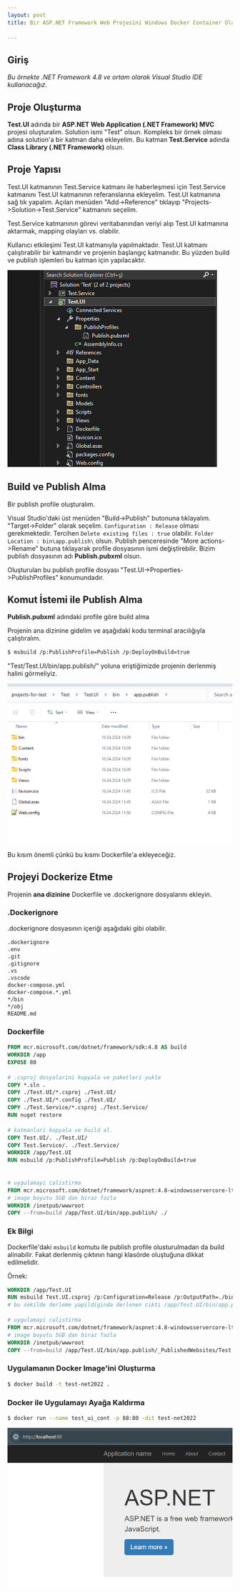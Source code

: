 ```yaml
---
layout: post
title: Bir ASP.NET Framework Web Projesini Windows Docker Container Olarak Yayınlama

---
```

## Giriş

*Bu örnekte .NET Framework 4.8 ve ortam olarak Visual Studio IDE kullanacağız.*

## Proje Oluşturma
**Test.UI** adında bir **ASP.NET Web Application (.NET Framework) MVC** projesi oluşturalım. Solution ismi "Test" olsun.
Kompleks bir örnek olması adına solution'a bir katman daha ekleyelim. Bu katman **Test.Service** adında **Class Library (.NET Framework)** olsun.

## Proje Yapısı

Test.UI katmanının Test.Service katmanı ile haberleşmesi için Test.Service katmanını Test.UI katmanının referanslarına ekleyelim.
Test.UI katmanına sağ tık yapalım. Açılan menüden "Add->Reference" tıklayıp "Projects->Solution->Test.Service" katmanını seçelim.

Test.Service katmanının görevi veritabanından veriyi alıp Test.UI katmanına aktarmak, mapping olayları vs. olabilir.

Kullanıcı etkileşimi Test.UI katmanıyla yapılmaktadır.
Test.UI katmanı çalıştırabilir bir katmandır ve projenin başlangıç katmanıdır. Bu yüzden build ve publish işlemleri bu katman için yapılacaktır.

![Proje Yapisi](/public/images/2024-04-16/proje-yapisi.png)

## Build ve Publish Alma
Bir publish profile oluşturalım.

Visual Studio'daki üst menüden "Build->Publish" butonuna tıklayalım. "Target->Folder" olarak seçelim. `Configuration : Release` olması gerekmektedir. Tercihen `Delete existing files : true` olabilir.
`Folder Location : bin\app.publish\` olsun. Publish penceresinde "More actions->Rename" butuna tıklayarak profile dosyasının ismi değiştirebilir. Bizim publish dosyasının adı **Publish.pubxml** olsun.

Oluşturulan bu publish profile dosyası "Test.UI->Properties->PublishProfiles" konumundadır.



## Komut İstemi ile Publish Alma
**Publish.pubxml** adındaki profile göre build alma

Projenin ana dizinine gidelim ve aşağıdaki kodu terminal aracılığıyla çalıştıralım.

```bash
$ msbuild /p:PublishProfile=Publish /p:DeployOnBuild=true
```

"Test/Test.UI/bin/app.publish/" yoluna eriştiğimizde projenin derlenmiş halini görmeliyiz.

![Projenin Derlenmis Hali](/public/images/2024-04-16/derlenen-proje.png)

Bu kısım önemli çünkü bu kısmı Dockerfile'a ekleyeceğiz.

## Projeyi Dockerize Etme
Projenin **ana dizinine** Dockerfile ve .dockerignore dosyalarını ekleyin.

### .Dockerignore
.dockerignore dosyasının içeriği aşağıdaki gibi olabilir.
```
.dockerignore
.env
.git
.gitignore
.vs
.vscode
docker-compose.yml
docker-compose.*.yml
*/bin
*/obj
README.md
```

### Dockerfile

```Dockerfile
FROM mcr.microsoft.com/dotnet/framework/sdk:4.8 AS build
WORKDIR /app
EXPOSE 80

# .csproj dosyalarini kopyala ve paketleri yukle
COPY *.sln .
COPY ./Test.UI/*.csproj ./Test.UI/
COPY ./Test.UI/*.config ./Test.UI/
COPY ./Test.Service/*.csproj ./Test.Service/
RUN nuget restore

# katmanlari kopyala ve build al.
COPY Test.UI/. ./Test.UI/
COPY Test.Service/. ./Test.Service/
WORKDIR /app/Test.UI
RUN msbuild /p:PublishProfile=Publish /p:DeployOnBuild=true


# uygulamayi calistirma
FROM mcr.microsoft.com/dotnet/framework/aspnet:4.8-windowsservercore-ltsc2022 AS runtime
# image boyutu 5GB dan biraz fazla
WORKDIR /inetpub/wwwroot
COPY --from=build /app/Test.UI/bin/app.publish/ ./
```

### Ek Bilgi

Dockerfile'daki `msbuild` komutu ile publish profile olusturulmadan da build alinabilir.
Fakat derlenmiş çıktının hangi klasörde oluştuğuna dikkat edilmelidir.

Örnek:
```Dockerfile
WORKDIR /app/Test.UI
RUN msbuild Test.UI.csproj /p:Configuration=Release /p:OutputPath=./bin/app.publish
# bu sekilde derleme yapildiginda derlenen cikti /app/Test.UI/bin/app.publish/_PublishedWebsites/Test.UI yolunda bulunur.

# uygulamayi calistirma
FROM mcr.microsoft.com/dotnet/framework/aspnet:4.8-windowsservercore-ltsc2022 AS runtime
# image boyutu 5GB dan biraz fazla
WORKDIR /inetpub/wwwroot
COPY --from=build /app/Test.UI/bin/app.publish/_PublishedWebsites/Test.UI/ ./
```
### Uygulamanın Docker Image'ini Oluşturma
```bash
$ docker build -t test-net2022 .
```
### Docker ile Uygulamayı Ayağa Kaldırma

```bash
$ docker run --name test_ui_cont -p 88:80 -dit test-net2022
```


![Sonuc](/public/images/2024-04-16/result.png)

